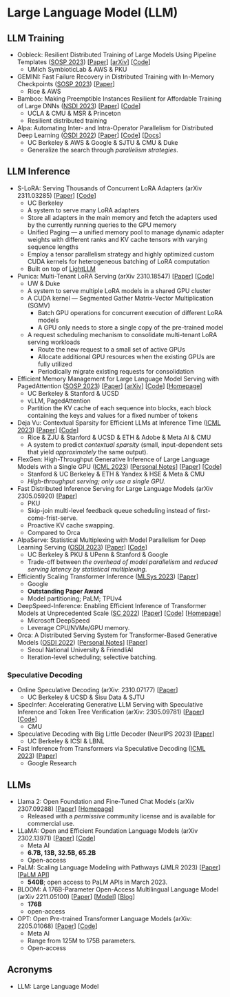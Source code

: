 # Large Language Model (LLM)

## LLM Training

* Oobleck: Resilient Distributed Training of Large Models Using Pipeline Templates ([SOSP 2023](../../reading-notes/conference/sosp-2023/)) \[[Paper](https://dl.acm.org/doi/abs/10.1145/3600006.3613152)] \[[arXiv](https://browse.arxiv.org/abs/2309.08125)] \[[Code](https://github.com/SymbioticLab/Oobleck)]
  * UMich SymbioticLab & AWS & PKU
* GEMINI: Fast Failure Recovery in Distributed Training with In-Memory Checkpoints ([SOSP 2023](../../reading-notes/conference/sosp-2023/)) \[[Paper](https://dl.acm.org/doi/10.1145/3600006.3613145)]
  * Rice & AWS
* Bamboo: Making Preemptible Instances Resilient for Affordable Training of Large DNNs ([NSDI 2023](../../reading-notes/conference/nsdi-2023/)) \[[Paper](https://www.usenix.org/conference/nsdi23/presentation/thorpe)] \[[Code](https://github.com/uclasystem/bamboo)]
  * UCLA & CMU & MSR & Princeton
  * Resilient distributed training
* Alpa: Automating Inter- and Intra-Operator Parallelism for Distributed Deep Learning ([OSDI 2022](../../reading-notes/conference/osdi-2022/)) \[[Paper](https://www.usenix.org/conference/osdi22/presentation/zheng-lianmin)] \[[Code](https://github.com/alpa-projects/alpa)] \[[Docs](https://alpa.ai/)]
  * UC Berkeley & AWS & Google & SJTU & CMU & Duke
  * Generalize the search through _parallelism strategies_.

## LLM Inference

* S-LoRA: Serving Thousands of Concurrent LoRA Adapters (arXiv 2311.03285) \[[Paper](https://arxiv.org/abs/2311.03285)] \[[Code](https://github.com/S-LoRA/S-LoRA)]
  * UC Berkeley
  * A system to serve many LoRA adapters
  * Store all adapters in the main memory and fetch the adapters used by the currently running queries to the GPU memory
  * Unified Paging — a unified memory pool to manage dynamic adapter weights with different ranks and KV cache tensors with varying sequence lengths
  * Employ a tensor parallelism strategy and highly optimized custom CUDA kernels for heterogeneous batching of LoRA computation
  * Built on top of [LightLLM](https://github.com/ModelTC/lightllm)
* Punica: Multi-Tenant LoRA Serving (arXiv 2310.18547) \[[Paper](https://arxiv.org/abs/2310.18547)] \[[Code](https://github.com/punica-ai/punica)]
  * UW & Duke
  * A system to serve multiple LoRA models in a shared GPU cluster
  * A CUDA kernel — Segmented Gather Matrix-Vector Multiplication (SGMV)
    * Batch GPU operations for concurrent execution of different LoRA models
    * A GPU only needs to store a single copy of the pre-trained model
  * A request scheduling mechanism to consolidate multi-tenant LoRA serving workloads
    * Route the new request to a small set of active GPUs
    * Allocate additional GPU resources when the existing GPUs are fully utilized
    * Periodically migrate existing requests for consolidation
* Efficient Memory Management for Large Language Model Serving with PagedAttention ([SOSP 2023](../../reading-notes/conference/sosp-2023/)) \[[Paper](https://dl.acm.org/doi/10.1145/3600006.3613165)] \[[arXiv](https://browse.arxiv.org/abs/2309.06180)] \[[Code](https://github.com/vllm-project/vllm)] \[[Homepage](https://vllm.ai/)]
  * UC Berkeley & Stanford & UCSD
  * vLLM, PagedAttention
  * Partition the KV cache of each sequence into blocks, each block containing the keys and values for a fixed number of tokens
* Deja Vu: Contextual Sparsity for Efficient LLMs at Inference Time ([ICML 2023](../../reading-notes/conference/icml-2023.md)) \[[Paper](https://proceedings.mlr.press/v202/liu23am.html)] \[[Code](https://github.com/FMInference/DejaVu)]
  * Rice & ZJU & Stanford & UCSD & ETH & Adobe & Meta AI & CMU
  * A system to predict _contextual sparsity_ (small, input-dependent sets that yield _approximately_ the same output).
* FlexGen: High-Throughput Generative Inference of Large Language Models with a Single GPU ([ICML 2023](../../reading-notes/conference/icml-2023.md)) \[[Personal Notes](../../reading-notes/miscellaneous/arxiv/2023/high-throughput-generative-inference-of-large-language-models-with-a-single-gpu.md)] \[[Paper](https://proceedings.mlr.press/v202/sheng23a.html)] \[[Code](https://github.com/FMInference/FlexGen)]
  * Stanford & UC Berkeley & ETH & Yandex & HSE & Meta & CMU
  * _High-throughput serving; only use a single GPU._
* Fast Distributed Inference Serving for Large Language Models (arXiv 2305.05920) \[[Paper](https://arxiv.org/abs/2305.05920)]
  * PKU
  * Skip-join multi-level feedback queue scheduling instead of first-come-frist-serve.
  * Proactive KV cache swapping.
  * Compared to Orca
* AlpaServe: Statistical Multiplexing with Model Parallelism for Deep Learning Serving ([OSDI 2023](../../reading-notes/conference/osdi-2023.md)) \[[Paper](https://arxiv.org/abs/2302.11665)] \[[Code](https://github.com/alpa-projects/mms)]
  * UC Berkeley & PKU & UPenn & Stanford & Google
  * Trade-off between _the overhead of model parallelism_ and _reduced serving latency by statistical multiplexing_.
* Efficiently Scaling Transformer Inference ([MLSys 2023](../../reading-notes/conference/mlsys-2023.md)) \[[Paper](https://proceedings.mlsys.org/paper\_files/paper/2023/hash/523f87e9d08e6071a3bbd150e6da40fb-Abstract-mlsys2023.html)]
  * Google
  * **Outstanding Paper Award**
  * Model partitioning; PaLM; TPUv4
* DeepSpeed-Inference: Enabling Efficient Inference of Transformer Models at Unprecedented Scale ([SC 2022](../../reading-notes/conference/sc-2022.md)) \[[Paper](https://dl.acm.org/doi/abs/10.5555/3571885.3571946)] \[[Code](https://github.com/microsoft/DeepSpeed)] \[[Homepage](https://www.deepspeed.ai/inference/)]
  * Microsoft DeepSpeed
  * Leverage CPU/NVMe/GPU memory.
* Orca: A Distributed Serving System for Transformer-Based Generative Models ([OSDI 2022](../../reading-notes/conference/osdi-2022/)) \[[Personal Notes](../../reading-notes/conference/osdi-2022/orca.md)] \[[Paper](https://www.usenix.org/conference/osdi22/presentation/yu)]
  * Seoul National University & FriendliAI
  * Iteration-level scheduling; selective batching.

### Speculative Decoding

* Online Speculative Decoding (arXiv: 2310.07177) \[[Paper](https://arxiv.org/abs/2310.07177)]
  * UC Berkeley & UCSD & Sisu Data & SJTU
* SpecInfer: Accelerating Generative LLM Serving with Speculative Inference and Token Tree Verification (arXiv: 2305.09781) \[[Paper](https://arxiv.org/abs/2305.09781)] \[[Code](https://github.com/flexflow/FlexFlow/tree/inference)]
  * CMU
* Speculative Decoding with Big Little Decoder (NeurIPS 2023) \[[Paper](https://arxiv.org/abs/2302.07863)]
  * UC Berkeley & ICSI & LBNL
* Fast Inference from Transformers via Speculative Decoding ([ICML 2023](../../reading-notes/conference/icml-2023.md)) \[[Paper](https://openreview.net/pdf?id=C9NEblP8vS)]
  * Google Research

## LLMs

* Llama 2: Open Foundation and Fine-Tuned Chat Models (arXiv 2307.09288) \[[Paper](https://arxiv.org/abs/2307.09288)] \[[Homepage](https://ai.meta.com/llama/)]
  * Released with a _permissive_ community license and is available for commercial use.
* LLaMA: Open and Efficient Foundation Language Models (arXiv 2302.13971) \[[Paper](https://arxiv.org/abs/2302.13971)] \[[Code](https://github.com/facebookresearch/llama)]
  * Meta AI
  * **6.7B, 13B, 32.5B, 65.2B**
  * Open-access
* PaLM: Scaling Language Modeling with Pathways (JMLR 2023) \[[Paper](https://www.jmlr.org/papers/v24/22-1144.html)] \[[PaLM API](https://developers.googleblog.com/2023/03/announcing-palm-api-and-makersuite.html)]
  * **540B**; open access to PaLM APIs in March 2023.
* BLOOM: A 176B-Parameter Open-Access Multilingual Language Model (arXiv 2211.05100) \[[Paper](https://arxiv.org/abs/2211.05100)] \[[Model](https://huggingface.co/bigscience/bloom)] \[[Blog](https://bigscience.huggingface.co/blog/bloom)]
  * **176B**
  * open-access
* OPT: Open Pre-trained Transformer Language Models (arXiv: 2205.01068) \[[Paper](https://arxiv.org/abs/2205.01068)] \[[Code](https://github.com/facebookresearch/metaseq/tree/main/projects/OPT)]
  * Meta AI
  * Range from 125M to 175B parameters.
  * Open-access

## Acronyms

* LLM: Large Language Model
